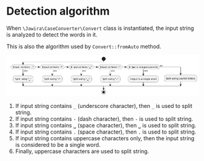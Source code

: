 Detection algorithm
===================

When `\Jawira\CaseConverter\Convert` class is instantiated, the input string is
analyzed to detect the words in it.

This is also the algorithm used by `Convert::fromAuto` method.

![Detection algorithm](images/detection-algorithm.png "Detection algorithm")

1. If input string contains `_` (underscore character), then `_` is used to
   split string.
2. If input string contains `-` (dash character), then `-` is used to split
   string.
3. If input string contains `␣` (space character), then `␣` is used to split
   string.
4. If input string contains `.` (space character), then `.` is used to split
   string.
5. If input string contains uppercase characters only, then the input string is
   considered to be a single word.
6. Finally, uppercase characters are used to split string.
